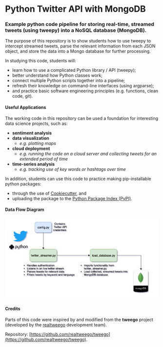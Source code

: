 # Python Twitter API with MongoDB

### Example python code pipeline for storing real-time, streamed tweets (using tweepy) into a NoSQL database (MongoDB).

The purpose of this repository is to show students how to use tweepy to intercept
streamed tweets, parse the relevant information from each JSON object, and store
the data into a Mongo database for further processing.

In studying this code,
students will:

  - learn how to use a complicated Python library / API (tweepy);
  - better understand how Python classes work;
  - connect multiple Python scripts together into a pipeline;
  - refresh their knowledge on command-line interfaces (using argparse);
  - and practice basic software engineering principles (e.g. functions, clean code, git).

#### Useful Applications
The working code in this repository can be used a foundation for interesting data science projects, such as:
  - **sentiment analysis**
  - **data visualization**
    - *e.g. plotting maps*
  - **cloud deployment**
    - *e.g. running the code on a cloud server and collecting tweets for an extended period of time*
  - **time-series analysis**
    - *e.g. tracking use of key words or hashtags over time*

In addition, students can use this code to practice making pip-installable python packages:
  - through the use of [Cookiecutter](https://github.com/audreyr/cookiecutter), and
  - uploading the package to the [Python Package Index (PyPI)](https://packaging.python.org/tutorials/packaging-projects/).


#### Data Flow Diagram

![Alt text](twitter-mongo-diagram.png?raw=true "Title")

#### Credits

Parts of this code were inspired by and modified from the **tweego** project (developed by the [realtweego](https://github.com/realtweego) development team).

Repository:
[https://github.com/realtweego/tweego](https://github.com/realtweego/tweego).
